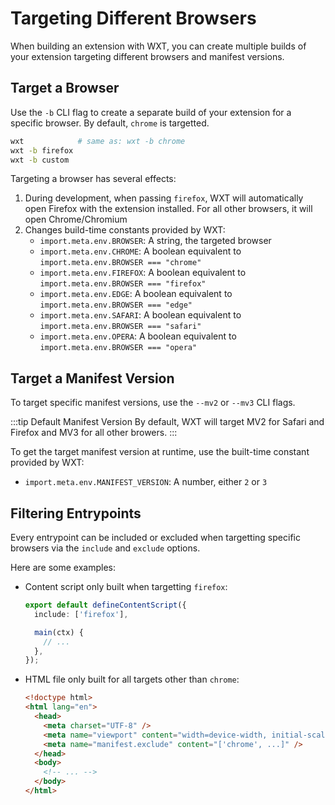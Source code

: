 # Targeting Different Browsers

When building an extension with WXT, you can create multiple builds of your extension targeting different browsers and manifest versions.

## Target a Browser

Use the `-b` CLI flag to create a separate build of your extension for a specific browser. By default, `chrome` is targetted.

```sh
wxt            # same as: wxt -b chrome
wxt -b firefox
wxt -b custom
```

Targeting a browser has several effects:

1. During development, when passing `firefox`, WXT will automatically open Firefox with the extension installed. For all other browsers, it will open Chrome/Chromium
2. Changes build-time constants provided by WXT:
   - `import.meta.env.BROWSER`: A string, the targeted browser
   - `import.meta.env.CHROME`: A boolean equivalent to `import.meta.env.BROWSER === "chrome"`
   - `import.meta.env.FIREFOX`: A boolean equivalent to `import.meta.env.BROWSER === "firefox"`
   - `import.meta.env.EDGE`: A boolean equivalent to `import.meta.env.BROWSER === "edge"`
   - `import.meta.env.SAFARI`: A boolean equivalent to `import.meta.env.BROWSER === "safari"`
   - `import.meta.env.OPERA`: A boolean equivalent to `import.meta.env.BROWSER === "opera"`

## Target a Manifest Version

To target specific manifest versions, use the `--mv2` or `--mv3` CLI flags.

:::tip Default Manifest Version
By default, WXT will target MV2 for Safari and Firefox and MV3 for all other browers.
:::

To get the target manifest version at runtime, use the built-time constant provided by WXT:

- `import.meta.env.MANIFEST_VERSION`: A number, either `2` or `3`

## Filtering Entrypoints

Every entrypoint can be included or excluded when targetting specific browsers via the `include` and `exclude` options.

Here are some examples:

- Content script only built when targetting `firefox`:

  ```ts
  export default defineContentScript({
    include: ['firefox'],

    main(ctx) {
      // ...
    },
  });
  ```

- HTML file only built for all targets other than `chrome`:
  ```html
  <!doctype html>
  <html lang="en">
    <head>
      <meta charset="UTF-8" />
      <meta name="viewport" content="width=device-width, initial-scale=1.0" />
      <meta name="manifest.exclude" content="['chrome', ...]" />
    </head>
    <body>
      <!-- ... -->
    </body>
  </html>
  ```
